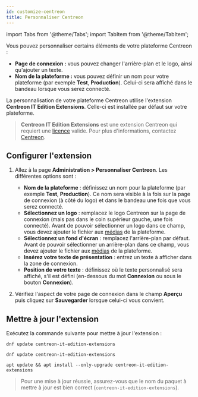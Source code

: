 ```yaml
---
id: customize-centreon
title: Personnaliser Centreon
---
```

import Tabs from '@theme/Tabs';
import TabItem from '@theme/TabItem';

Vous pouvez personnaliser certains éléments de votre plateforme Centreon :

- **Page de connexion :** vous pouvez changer l'arrière-plan et le logo, ainsi qu'ajouter un texte.
- **Nom de la plateforme :** vous pouvez définir un nom pour votre plateforme (par exemple **Test**, **Production**). Celui-ci sera affiché dans le bandeau lorsque vous serez connecté.

La personnalisation de votre plateforme Centreon utilise l'extension **Centreon IT Edition Extensions**. Celle-ci est installée par défaut sur votre plateforme.

> **Centreon IT Edition Extensions** est une extension Centreon qui requiert une [licence](../administration/licenses.md) valide.
> Pour plus d'informations, contactez [Centreon](mailto:sales@centreon.com).

## Configurer l'extension

1. Allez à la page **Administration > Personnaliser Centreon**. Les différentes options sont :
   
   - **Nom de la plateforme** : définissez un nom pour la plateforme (par exemple **Test**, **Production**). Ce nom sera visible à la fois sur la page de connexion (à côté du logo) et dans le bandeau une fois que vous serez connecté.
   - **Sélectionnez un logo** : remplacez le logo Centreon sur la page de connexion (mais pas dans le coin supérieur gauche, une fois connecté). Avant de pouvoir sélectionner un logo dans ce champ, vous devez ajouter le fichier aux [médias](./parameters/medias.md) de la plateforme.
   - **Sélectionnez un fond d'écran** : remplacez l'arrière-plan par défaut. Avant de pouvoir sélectionner un arrière-plan dans ce champ, vous devez ajouter le fichier aux [médias](./parameters/medias.md) de la plateforme.
   - **Insérez votre texte de présentation** : entrez un texte à afficher dans la zone de connexion.
   - **Position de votre texte** : définissez où le texte personnalisé sera affiché, s'il est défini (en-dessous du mot **Connexion** ou sous le bouton **Connexion**).

2. Vérifiez l'aspect de votre page de connexion dans le champ **Aperçu** puis cliquez sur **Sauvegarder** lorsque celui-ci vous convient.

## Mettre à jour l'extension

Exécutez la commande suivante pour mettre à jour l'extension :

<Tabs groupId="sync">
<TabItem value="Alma / RHEL / Oracle Linux 8" label="Alma / RHEL / Oracle Linux 8">

``` shell
dnf update centreon-it-edition-extensions
```

</TabItem>
<TabItem value="Alma / RHEL / Oracle Linux 9" label="Alma / RHEL / Oracle Linux 9">

``` shell
dnf update centreon-it-edition-extensions
```

</TabItem>
<TabItem value="Debian 11 & 12" label="Debian 11 & 12">

```shell
apt update && apt install --only-upgrade centreon-it-edition-extensions
```

</TabItem>
</Tabs>

> Pour une mise à jour réussie, assurez-vous que le nom du paquet à mettre à jour est bien correct (`centreon-it-edition-extensions`).
